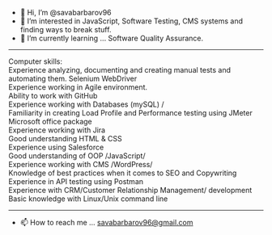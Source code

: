 - 👋 Hi, I’m @savabarbarov96
- 👀 I’m interested in JavaScript, Software Testing, CMS systems and finding ways to break stuff.
- 🌱 I’m currently learning ... Software Quality Assurance.
----
Computer skills:
<br>Experience analyzing, documenting and creating manual tests and automating them. 
Selenium WebDriver
<br>
Experience working in Agile environment.<br>
Ability to work with GitHub<br>
Experience working with Databases (mySQL) /<br>
Familiarity in creating Load Profile and Performance testing using JMeter<br>
Microsoft office package<br>
Experience working with Jira<br>
Good understanding HTML & CSS<br>
Experience using Salesforce <br>
Good understanding of OOP /JavaScript/<br>
Experience working with CMS /WordPress/<br>
Knowledge of best practices when it comes to SEO and Copywriting<br>
Experience in API testing using Postman<br>
Experience with CRM/Customer Relationship Management/ development<br>
Basic knowledge with Linux/Unix command line<br>

----
- 📫 How to reach me ... savabarbarov96@gmail.com

<!---
savabarbarov96/savabarbarov96 is a ✨ special ✨ repository because its `README.md` (this file) appears on your GitHub profile.
You can click the Preview link to take a look at your changes.
--->
